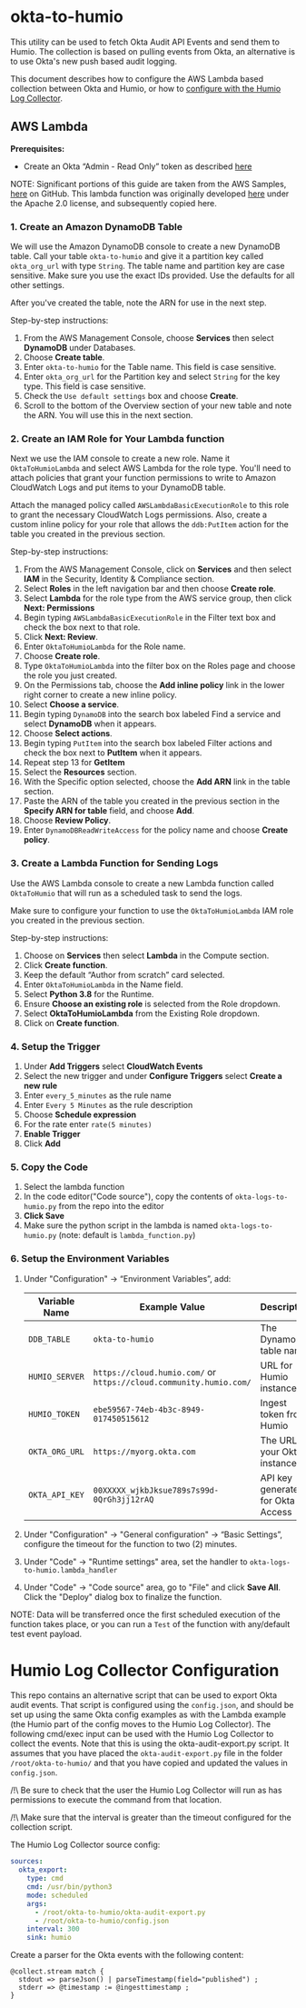 # okta-to-humio

This utility can be used to fetch Okta Audit API Events and send them to Humio. The collection is based on pulling events from Okta, an alternative is to use Okta's new push based audit logging.

This document describes how to configure the AWS Lambda based collection between Okta and Humio, or how to [configure with the Humio Log Collector](#humio-log-collector-configuration).

## AWS Lambda
**Prerequisites:**

* Create an Okta “Admin - Read Only” token as described [here](https://developer.okta.com/docs/api/getting_started/getting_a_token)

NOTE: Significant portions of this guide are taken from the AWS Samples, [here](https://github.com/aws-samples/aws-serverless-workshops/tree/master/WebApplication/3_ServerlessBackend) on GitHub. This lambda function was originally developed [here](https://github.com/SumoLogic/sumologic-content/tree/master/Okta) under the Apache 2.0 license, and subsequently copied here.

### 1. Create an Amazon DynamoDB Table
We will use the Amazon DynamoDB console to create a new DynamoDB table. Call your table `okta-to-humio` and give it a partition key called `okta_org_url` with type `String`. The table name and partition key are case sensitive. Make sure you use the exact IDs provided. Use the defaults for all other settings.

After you've created the table, note the ARN for use in the next step.

Step-by-step instructions:

1. From the AWS Management Console, choose **Services** then select **DynamoDB** under Databases.
1. Choose **Create table**.
1. Enter `okta-to-humio` for the Table name. This field is case sensitive.
1. Enter `okta_org_url` for the Partition key and select `String` for the key type. This field is case sensitive.
1. Check the `Use default settings` box and choose **Create**.
1. Scroll to the bottom of the Overview section of your new table and note the ARN. You will use this in the next section.


### 2. Create an IAM Role for Your Lambda function
Next we use the IAM console to create a new role. Name it `OktaToHumioLambda` and select AWS Lambda for the role type. You'll need to attach policies that grant your function permissions to write to Amazon CloudWatch Logs and put items to your DynamoDB table.

Attach the managed policy called `AWSLambdaBasicExecutionRole` to this role to grant the necessary CloudWatch Logs permissions. Also, create a custom inline policy for your role that allows the `ddb:PutItem` action for the table you created in the previous section.

Step-by-step instructions:

1. From the AWS Management Console, click on **Services** and then select **IAM** in the Security, Identity & Compliance section.
1. Select **Roles** in the left navigation bar and then choose **Create role**.
1. Select **Lambda** for the role type from the AWS service group, then click **Next: Permissions**
1. Begin typing `AWSLambdaBasicExecutionRole` in the Filter text box and check the box next to that role.
1. Click **Next: Review**.
1. Enter `OktaToHumioLambda` for the Role name.
1. Choose **Create role**.
1. Type `OktaToHumioLambda` into the filter box on the Roles page and choose the role you just created.
1. On the Permissions tab, choose the **Add inline policy** link in the lower right corner to create a new inline policy. 
1. Select **Choose a service**.
1. Begin typing `DynamoDB` into the search box labeled Find a service and select **DynamoDB** when it appears.
1. Choose **Select actions**.
1. Begin typing `PutItem` into the search box labeled Filter actions and check the box next to **PutItem** when it appears.
1. Repeat step 13 for **GetItem** 
1. Select the **Resources** section.
1. With the Specific option selected, choose the **Add ARN** link in the table section.
1. Paste the ARN of the table you created in the previous section in the **Specify ARN for table** field, and choose **Add**.
1. Choose **Review Policy**.
1. Enter `DynamoDBReadWriteAccess` for the policy name and choose **Create policy**.


### 3. Create a Lambda Function for Sending Logs

Use the AWS Lambda console to create a new Lambda function called `OktaToHumio` that will run as a scheduled task to send the logs.

Make sure to configure your function to use the `OktaToHumioLambda` IAM role you created in the previous section.

Step-by-step instructions:

1. Choose on **Services** then select **Lambda** in the Compute section.
1. Click **Create function**.
1. Keep the default “Author from scratch” card selected.
1. Enter `OktaToHumioLambda` in the Name field.
1. Select **Python 3.8** for the Runtime.
1. Ensure **Choose an existing role** is selected from the Role dropdown.
1. Select **OktaToHumioLambda** from the Existing Role dropdown.
1. Click on **Create function**.

### 4. Setup the Trigger

1. Under **Add Triggers** select **CloudWatch Events**
1. Select the new trigger and under **Configure Triggers** select **Create a new rule**
1. Enter `every_5_minutes` as the rule name
1. Enter `Every 5 Minutes` as the rule description
1. Choose **Schedule expression**
1. For the rate enter `rate(5 minutes)`
1. **Enable Trigger**
1. Click **Add**

### 5. Copy the Code

1. Select the lambda function
1. In the code editor("Code source"), copy the contents of `okta-logs-to-humio.py` from the repo into the editor
1. **Click Save**
1. Make sure the python script in the lambda is named `okta-logs-to-humio.py` (note: default is `lambda_function.py`)

### 6. Setup the Environment Variables

1. Under "Configuration" -> “Environment Variables”, add:

	| Variable Name | Example Value | Description |
	|---|---|---|
	| `DDB_TABLE` | `okta-to-humio` | The DynamoDB table name |
	| `HUMIO_SERVER` | `https://cloud.humio.com/` or `https://cloud.community.humio.com/` | URL for Humio instance |
	| `HUMIO_TOKEN` | `ebe59567-74eb-4b3c-8949-017450515612` | Ingest token from Humio |
	| `OKTA_ORG_URL` | `https://myorg.okta.com` | The URL of your Okta instance |
	| `OKTA_API_KEY` | `00XXXXX_wjkbJksue789s7s99d-0QrGh3jj12rAQ` | API key generated for Okta Access |


1. Under "Configuration" -> "General configuration" -> “Basic Settings”, configure the timeout for the function to two (2) minutes.

1. Under "Code" -> "Runtime settings" area, set the handler to `okta-logs-to-humio.lambda_handler`

1. Under "Code" -> "Code source" area, go to "File" and click **Save All**. Click the "Deploy" dialog box to finalize the function.

NOTE: Data will be transferred once the first scheduled execution of the function takes place, or you can run a `Test` of the function with any/default test event payload.


# Humio Log Collector Configuration

This repo contains an alternative script that can be used to export Okta audit events. That script is configured using the `config.json`, and should be set up using the same Okta config examples as with the Lambda example (the Humio part of the config moves to the Humio Log Collector). The following cmd/exec input can be used with the Humio Log Collector to collect the events. Note that this is using the okta-audit-export.py script. It assumes that you have placed the `okta-audit-export.py` file in the folder `/root/okta-to-humio/` and that you have copied and updated the values in `config.json`.

/!\ Be sure to check that the user the Humio Log Collector will run as has permissions to execute the command from that location.

/!\ Make sure that the interval is greater than the timeout configured for the collection script.

The Humio Log Collector source config:
```yaml
sources:
  okta_export:
    type: cmd
    cmd: /usr/bin/python3
    mode: scheduled
    args:
      - /root/okta-to-humio/okta-audit-export.py
      - /root/okta-to-humio/config.json
    interval: 300
    sink: humio
```


Create a parser for the Okta events with the following content:

```
@collect.stream match {
  stdout => parseJson() | parseTimestamp(field="published") ;
  stderr => @timestamp := @ingesttimestamp ;
}
```

